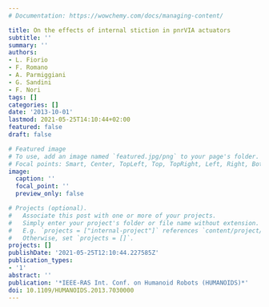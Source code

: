 ```yaml
---
# Documentation: https://wowchemy.com/docs/managing-content/

title: On the effects of internal stiction in pnrVIA actuators
subtitle: ''
summary: ''
authors:
- L. Fiorio
- F. Romano
- A. Parmiggiani
- G. Sandini
- F. Nori
tags: []
categories: []
date: '2013-10-01'
lastmod: 2021-05-25T14:10:44+02:00
featured: false
draft: false

# Featured image
# To use, add an image named `featured.jpg/png` to your page's folder.
# Focal points: Smart, Center, TopLeft, Top, TopRight, Left, Right, BottomLeft, Bottom, BottomRight.
image:
  caption: ''
  focal_point: ''
  preview_only: false

# Projects (optional).
#   Associate this post with one or more of your projects.
#   Simply enter your project's folder or file name without extension.
#   E.g. `projects = ["internal-project"]` references `content/project/deep-learning/index.md`.
#   Otherwise, set `projects = []`.
projects: []
publishDate: '2021-05-25T12:10:44.227585Z'
publication_types:
- '1'
abstract: ''
publication: '*IEEE-RAS Int. Conf. on Humanoid Robots (HUMANOIDS)*'
doi: 10.1109/HUMANOIDS.2013.7030000
---
```

